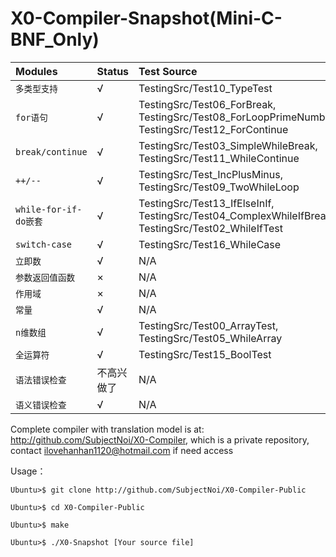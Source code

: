 # X0-Compiler-Snapshot(Mini-C-BNF_Only)

| **Modules** | **Status** | **Test Source** |
| :------------- | :------------- | :------------- |
| `多类型支持` | √ | TestingSrc/Test10_TypeTest |
| `for语句` | √ |  TestingSrc/Test06_ForBreak, TestingSrc/Test08_ForLoopPrimeNumber, TestingSrc/Test12_ForContinue |
| `break/continue` | √ | TestingSrc/Test03_SimpleWhileBreak, TestingSrc/Test11_WhileContinue |
| `++/--` | √ | TestingSrc/Test_IncPlusMinus, TestingSrc/Test09_TwoWhileLoop |
| `while-for-if-do嵌套` | √ | TestingSrc/Test13_IfElseInIf, TestingSrc/Test04_ComplexWhileIfBreak, TestingSrc/Test02_WhileIfTest |
| `switch-case` | √ | TestingSrc/Test16_WhileCase |
| `立即数` | √ | N/A |
| `参数返回值函数` | × | N/A |
| `作用域` | × | N/A |
| `常量` | √ | N/A |
| `n维数组` | √ | TestingSrc/Test00_ArrayTest, TestingSrc/Test05_WhileArray |
| `全运算符` | √ | TestingSrc/Test15_BoolTest |
| `语法错误检查` | 不高兴做了 | N/A |
| `语义错误检查` | √ | N/A |

Complete compiler with translation model is at: http://github.com/SubjectNoi/X0-Compiler, which is a private repository, contact ilovehanhan1120@hotmail.com if need access

Usage：

```
Ubuntu>$ git clone http://github.com/SubjectNoi/X0-Compiler-Public
```
```
Ubuntu>$ cd X0-Compiler-Public
```
```
Ubuntu>$ make
```
```
Ubuntu>$ ./X0-Snapshot [Your source file]
```
